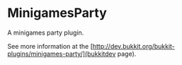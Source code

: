MinigamesParty
==============

A minigames party plugin.


See more information at the [http://dev.bukkit.org/bukkit-plugins/minigames-party/](bukkitdev page).

